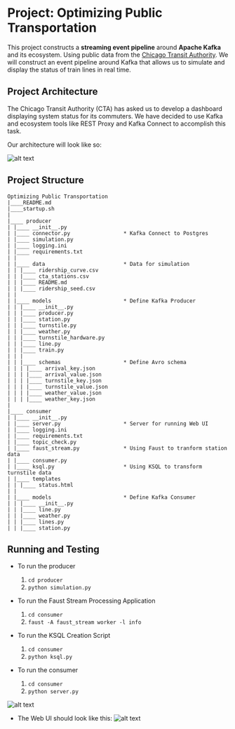 # Project: Optimizing Public Transportation
This project constructs a **streaming event pipeline** around **Apache Kafka** and its ecosystem. Using public data from the [Chicago Transit Authority](https://www.transitchicago.com/data/). We will construct an event pipeline around Kafka that allows us to simulate and display the status of train lines in real time.


## Project Architecture
The Chicago Transit Authority (CTA) has asked us to develop a dashboard displaying system status for its commuters. We have decided to use Kafka and ecosystem tools like REST Proxy and Kafka Connect to accomplish this task.

Our architecture will look like so:

![alt text](https://github.com/KentHsu/Udacity-Data-Streaming-Nanodegree/blob/main/Optimizing%20Public%20Transportation/images/Project-Architecture.png)



## Project Structure

```
Optimizing Public Transportation
|____README.md
|____startup.sh
|
|____ producer
| |____ __init__.py
| |____ connector.py                 * Kafka Connect to Postgres
| |____ simulation.py
| |____ logging.ini
| |____ requirements.txt
| |
| |____ data                         * Data for simulation
| | |____ ridership_curve.csv
| | |____ cta_stations.csv
| | |____ README.md
| | |____ ridership_seed.csv
| |
| |____ models                       * Define Kafka Producer
| | |____ __init__.py
| | |____ producer.py
| | |____ station.py
| | |____ turnstile.py
| | |____ weather.py
| | |____ turnstile_hardware.py
| | |____ line.py
| | |____ train.py
| | |
| | |____ schemas                    * Define Avro schema
| | | |____ arrival_key.json
| | | |____ arrival_value.json
| | | |____ turnstile_key.json
| | | |____ turnstile_value.json
| | | |____ weather_value.json
| | | |____ weather_key.json
|
|____ consumer
| |____ __init__.py
| |____ server.py                    * Server for running Web UI
| |____ logging.ini
| |____ requirements.txt
| |____ topic_check.py
| |____ faust_stream.py              * Using Faust to tranform station data
| |____ consumer.py
| |____ ksql.py                      * Using KSQL to transform turnstile data
| |____ templates
| | |____ status.html
| |
| |____ models                       * Define Kafka Consumer
| | |____ __init__.py
| | |____ line.py
| | |____ weather.py
| | |____ lines.py
| | |____ station.py
```

## Running and Testing

* To run the producer
	1. ```cd producer```
	2. ```python simulation.py```

* To run the Faust Stream Processing Application
	1. ```cd consumer```
	2. ```faust -A faust_stream worker -l info```

* To run the KSQL Creation Script
	1. ```cd consumer```
	2. ```python ksql.py```

* To run the consumer
	1. ```cd consumer```
	2. ```python server.py```

![alt text](https://github.com/KentHsu/Udacity-Data-Streaming-Nanodegree/blob/main/Optimizing%20Public%20Transportation/images/URL.png)

* The Web UI should look like this:
![alt text](https://github.com/KentHsu/Udacity-Data-Streaming-Nanodegree/blob/main/Optimizing%20Public%20Transportation/images/Status-Page.png)